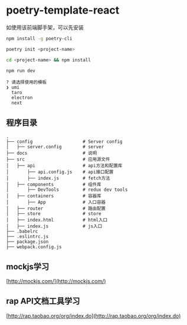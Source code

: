 # poetry-template-react

如使用该前端脚手架，可以先安装

```bash
npm install -g poetry-cli
```

```bash
poetry init <project-name>

cd <project-name> && npm install

npm run dev
```

```
? 请选择使用的模板
❯ umi
  taro
  electron
  next
```


## 程序目录

```
.
├── config                   # Server config
│   ├── server.config        # server
├── docs                     # 说明
├── src                      # 应用源文件
│   ├── api                  # api方法和配置库
│       ├── api.config.js    # api接口配置
│       ├── index.js         # fetch方法
│   ├── components           # 组件库
│       ├── DevTools         # redux dev tools
│   ├── containers           # 容器库
│       ├── App              # 入口容器
│   ├── router               # 路由配置
│   ├── store                # store
│   ├── index.html           # html入口
│   ├── index.js             # js入口
├── .babelrc 
├── .eslintrc.js 
├── package.json 
├── webpack.config.js 
```

## mockjs学习

[http://mockjs.com/](http://mockjs.com/)

## rap API文档工具学习

[http://rap.taobao.org/org/index.do](http://rap.taobao.org/org/index.do)
